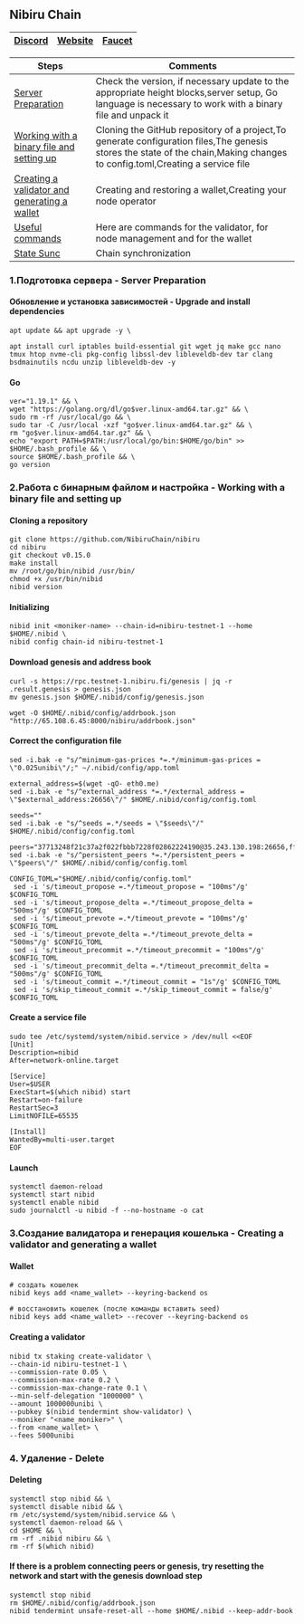 ## Nibiru Chain

[Discord](https://discord.gg/4sCtbbfc) | [Website](https://nibiru.fi/) | [Faucet](https://discord.com/channels/947911971515293759/984840062871175219)
| --- | --- | ---

Steps | Comments
--- | --- |
[Server Preparation](https://github.com/DanilJPG/nodes_testnets/blob/main/Nibiru%20Chain/Readme.md#:~:text=1.%D0%9F%D0%BE%D0%B4%D0%B3%D0%BE%D1%82%D0%BE%D0%B2%D0%BA%D0%B0%20%D1%81%D0%B5%D1%80%D0%B2%D0%B5%D1%80%D0%B0%20%2D%20Server%20Preparation) | Check the version, if necessary update to the appropriate height blocks,server setup, Go language is necessary to work with a binary file and unpack it
[Working with a binary file and setting up](https://github.com/DanilJPG/nodes_testnets/blob/main/Nibiru%20Chain/Readme.md#:~:text=%5C%0Ago%20version-,2.%D0%A0%D0%B0%D0%B1%D0%BE%D1%82%D0%B0%20%D1%81%20%D0%B1%D0%B8%D0%BD%D0%B0%D1%80%D0%BD%D1%8B%D0%BC%20%D1%84%D0%B0%D0%B9%D0%BB%D0%BE%D0%BC%20%D0%B8%20%D0%BD%D0%B0%D1%81%D1%82%D1%80%D0%BE%D0%B9%D0%BA%D0%B0%20%2D%20Working%20with%20a%20binary%20file%20and%20setting%20up,-Cloning%20a%20repository) | Cloning the GitHub repository of a project,To generate configuration files,The genesis stores the state of the chain,Making changes to config.toml,Creating a service file
[Creating a validator and generating a wallet](https://github.com/DanilJPG/nodes_testnets/tree/main/Nibiru%20Chain#:~:text=3.%D0%A1%D0%BE%D0%B7%D0%B4%D0%B0%D0%BD%D0%B8%D0%B5%20%D0%B2%D0%B0%D0%BB%D0%B8%D0%B4%D0%B0%D1%82%D0%BE%D1%80%D0%B0%20%D0%B8%20%D0%B3%D0%B5%D0%BD%D0%B5%D1%80%D0%B0%D1%86%D0%B8%D1%8F%20%D0%BA%D0%BE%D1%88%D0%B5%D0%BB%D1%8C%D0%BA%D0%B0%20%2D%20Creating%20a%20validator%20and%20generating%20a%20wallet) | Creating and restoring a wallet,Creating your node operator
[Useful commands](https://github.com/DanilJPG/mainnet_guides/blob/main/BeeZee/Useful%20command.md) | Here are commands for the validator, for node management and for the wallet
[State Sunc](https://github.com/DanilJPG/mainnet_guides/blob/main/BeeZee/State%20Sync.md) | Chain synchronization

### 1.Подготовка сервера - Server Preparation 
#### Обновление и установка зависимостей - Upgrade and install dependencies
```Shell
apt update && apt upgrade -y \

apt install curl iptables build-essential git wget jq make gcc nano tmux htop nvme-cli pkg-config libssl-dev libleveldb-dev tar clang bsdmainutils ncdu unzip libleveldb-dev -y
```

#### Go
```Shell
ver="1.19.1" && \
wget "https://golang.org/dl/go$ver.linux-amd64.tar.gz" && \
sudo rm -rf /usr/local/go && \
sudo tar -C /usr/local -xzf "go$ver.linux-amd64.tar.gz" && \
rm "go$ver.linux-amd64.tar.gz" && \
echo "export PATH=$PATH:/usr/local/go/bin:$HOME/go/bin" >> $HOME/.bash_profile && \
source $HOME/.bash_profile && \
go version
```

### 2.Работа с бинарным файлом и настройка - Working with a binary file and setting up
#### Cloning a repository 
```Shell
git clone https://github.com/NibiruChain/nibiru
cd nibiru
git checkout v0.15.0
make install
mv /root/go/bin/nibid /usr/bin/
chmod +x /usr/bin/nibid
nibid version
```

#### Initializing
```Shell
nibid init <moniker-name> --chain-id=nibiru-testnet-1 --home $HOME/.nibid \
nibid config chain-id nibiru-testnet-1
```


#### Download genesis and address book
```Shell
curl -s https://rpc.testnet-1.nibiru.fi/genesis | jq -r .result.genesis > genesis.json
mv genesis.json $HOME/.nibid/config/genesis.json

wget -O $HOME/.nibid/config/addrbook.json "http://65.108.6.45:8000/nibiru/addrbook.json"
```


#### Correct the configuration file
```Shell
sed -i.bak -e "s/^minimum-gas-prices *=.*/minimum-gas-prices = \"0.025unibi\"/;" ~/.nibid/config/app.toml

external_address=$(wget -qO- eth0.me)
sed -i.bak -e "s/^external_address *=.*/external_address = \"$external_address:26656\"/" $HOME/.nibid/config/config.toml

seeds=""
sed -i.bak -e "s/^seeds =.*/seeds = \"$seeds\"/" $HOME/.nibid/config/config.toml

peers="37713248f21c37a2f022fbbb7228f02862224190@35.243.130.198:26656,ff59bff2d8b8fb6114191af7063e92a9dd637bd9@35.185.114.96:26656,cb431d789fe4c3f94873b0769cb4fce5143daf97@35.227.113.63:26656"
sed -i.bak -e "s/^persistent_peers *=.*/persistent_peers = \"$peers\"/" $HOME/.nibid/config/config.toml

CONFIG_TOML="$HOME/.nibid/config/config.toml"
 sed -i 's/timeout_propose =.*/timeout_propose = "100ms"/g' $CONFIG_TOML
 sed -i 's/timeout_propose_delta =.*/timeout_propose_delta = "500ms"/g' $CONFIG_TOML
 sed -i 's/timeout_prevote =.*/timeout_prevote = "100ms"/g' $CONFIG_TOML
 sed -i 's/timeout_prevote_delta =.*/timeout_prevote_delta = "500ms"/g' $CONFIG_TOML
 sed -i 's/timeout_precommit =.*/timeout_precommit = "100ms"/g' $CONFIG_TOML
 sed -i 's/timeout_precommit_delta =.*/timeout_precommit_delta = "500ms"/g' $CONFIG_TOML
 sed -i 's/timeout_commit =.*/timeout_commit = "1s"/g' $CONFIG_TOML
 sed -i 's/skip_timeout_commit =.*/skip_timeout_commit = false/g' $CONFIG_TOML
```


#### Create a service file
```Shell
sudo tee /etc/systemd/system/nibid.service > /dev/null <<EOF
[Unit]
Description=nibid
After=network-online.target

[Service]
User=$USER
ExecStart=$(which nibid) start
Restart=on-failure
RestartSec=3
LimitNOFILE=65535

[Install]
WantedBy=multi-user.target
EOF
```

#### Launch
```Shell
systemctl daemon-reload
systemctl start nibid
systemctl enable nibid
sudo journalctl -u nibid -f --no-hostname -o cat
```

### 3.Создание валидатора и генерация кошелька - Creating a validator and generating a wallet
#### Wallet 
```Shell
# создать кошелек
nibid keys add <name_wallet> --keyring-backend os

# восстановить кошелек (после команды вставить seed)
nibid keys add <name_wallet> --recover --keyring-backend os
```


#### Creating a validator
```Shell
nibid tx staking create-validator \
--chain-id nibiru-testnet-1 \
--commission-rate 0.05 \
--commission-max-rate 0.2 \
--commission-max-change-rate 0.1 \
--min-self-delegation "1000000" \
--amount 1000000unibi \
--pubkey $(nibid tendermint show-validator) \
--moniker "<name_moniker>" \
--from <name_wallet> \
--fees 5000unibi
```

### 4. Удаление - Delete
#### Deleting
```Shell
systemctl stop nibid && \
systemctl disable nibid && \
rm /etc/systemd/system/nibid.service && \
systemctl daemon-reload && \
cd $HOME && \
rm -rf .nibid nibiru && \
rm -rf $(which nibid)
```

#### If there is a problem connecting peers or genesis, try resetting the network and start with the genesis download step
```Shell
systemctl stop nibid
rm $HOME/.nibid/config/addrbook.json
nibid tendermint unsafe-reset-all --home $HOME/.nibid --keep-addr-book
```
